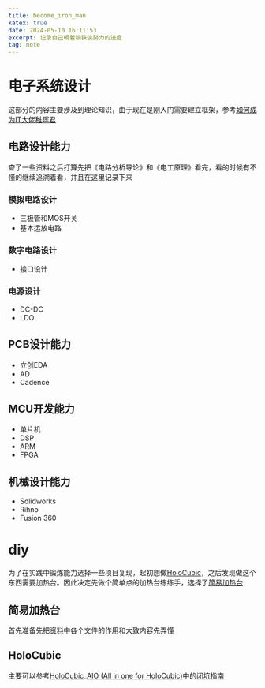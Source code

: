 ```yaml
---
title: become_iron_man
katex: true
date: 2024-05-10 16:11:53
excerpt: 记录自己朝着钢铁侠努力的进度
tag: note
---
```


# 电子系统设计

这部分的内容主要涉及到理论知识，由于现在是刚入门需要建立框架，参考[如何成为IT大佬稚晖君](https://www.bilibili.com/video/BV16Q4y167wv/?spm_id_from=333.1007.0.0)

## 电路设计能力
查了一些资料之后打算先把《电路分析导论》和《电工原理》看完，看的时候有不懂的继续追溯着看，并且在这里记录下来


### 模拟电路设计

- 三极管和MOS开关
- 基本运放电路


### 数字电路设计

- 接口设计

### 电源设计
- DC-DC
- LDO

## PCB设计能力

- 立创EDA
- AD
- Cadence

## MCU开发能力

- 单片机
- DSP
- ARM
- FPGA

## 机械设计能力

- Solidworks
- Rihno
- Fusion 360

# diy

为了在实践中锻炼能力选择一些项目复现，起初想做[HoloCubic](https://www.bilibili.com/video/BV1VA411p7MD/?spm_id_from=333.999.0.0&vd_source=6c26f427606a59575440e9bc6cec44af)，之后发现做这个东西需要加热台。因此决定先做个简单点的加热台练练手，选择了[简易加热台](https://www.bilibili.com/video/BV1Hh411E7wX/?spm_id_from=333.999.0.0&vd_source=6c26f427606a59575440e9bc6cec44af)

## 简易加热台
首先准备先把[资料](https://x.jlc.com/platform/detail/057065aae35c4773819283923d411f05)中各个文件的作用和大致内容先弄懂




## HoloCubic
主要可以参考[HoloCubic_AIO (All in one for HoloCubic)](https://github.com/ClimbSnail/HoloCubic_AIO)中的[闭坑指南](https://github.com/ClimbSnail/HoloCubic_AIO/blob/main/HoloCubic%E5%B0%8F%E7%94%B5%E8%A7%86%E2%94%80%E2%94%80%E5%B0%8F%E7%99%BD%E9%81%BF%E5%9D%91%E6%8C%87%E5%8D%97v2.3.md)

